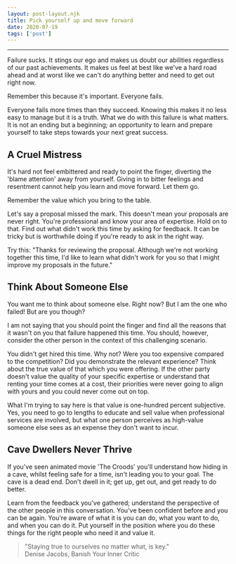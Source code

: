 ```yaml
---
layout: post-layout.njk 
title: Pick yourself up and move forward
date: 2020-07-19
tags: ['post']
---
```


*****

<!-- Excerpt Start -->
Failure sucks. It stings our ego and makes us doubt our abilities regardless of our past achievements. It makes us feel at best like we've a hard road ahead and at worst like we can't do anything better and need to get out right now.

Remember this because it's important. Everyone fails.<!-- Excerpt End -->

Everyone fails more times than they succeed. Knowing this makes it no less easy to manage but it is a truth. What we do with this failure is what matters. It is not an ending but a beginning; an opportunity to learn and prepare yourself to take steps towards your next great success.

## A Cruel Mistress

It's hard not feel embittered and ready to point the finger, diverting the 'blame attention' away from yourself. Giving in to bitter feelings and resentment cannot help you learn and move forward. Let them go.

Remember the value which you bring to the table.

Let's say a proposal missed the mark. This doesn't mean your proposals are never right. You're professional and know your area of expertise. Hold on to that. Find out what didn't work this time by asking for feedback. It can be tricky but is worthwhile doing if you're ready to ask in the right way.

Try this: "Thanks for reviewing the proposal. Although we're not working together this time, I'd like to learn what didn't work for you so that I might improve my proposals in the future."

## Think About Someone Else

You want me to think about someone else. Right now? But I am the one who failed! But are you though?

I am not saying that you should point the finger and find all the reasons that it wasn't on you that failure happened this time. You should, however, consider the other person in the context of this challenging scenario.

You didn't get hired this time. Why not? Were you too expensive compared to the competition? Did you demonstrate the relevant experience? Think about the true value of that which you were offering. If the other party doesn't value the quality of your specific expertise or understand that renting your time comes at a cost, their priorities were never going to align with yours and you could never come out on top.

What I'm trying to say here is that value is one-hundred percent subjective. Yes, you need to go to lengths to educate and sell value when professional services are involved, but what one person perceives as high-value someone else sees as an expense they don't want to incur.

## Cave Dwellers Never Thrive

If you've seen animated movie 'The Croods' you'll understand how hiding in a cave, whilst feeling safe for a time, isn't leading you to your goal. The cave is a dead end. Don't dwell in it; get up, get out, and get ready to do better.

Learn from the feedback you've gathered; understand the perspective of the other people in this conversation. You've been confident before and you can be again. You're aware of what it is you can do, what you want to do, and when you can do it. Put yourself in the position where you do these things for the right people who need it and value it.

> "Staying true to ourselves no matter what, is key."\
Denise Jacobs, Banish Your Inner Critic